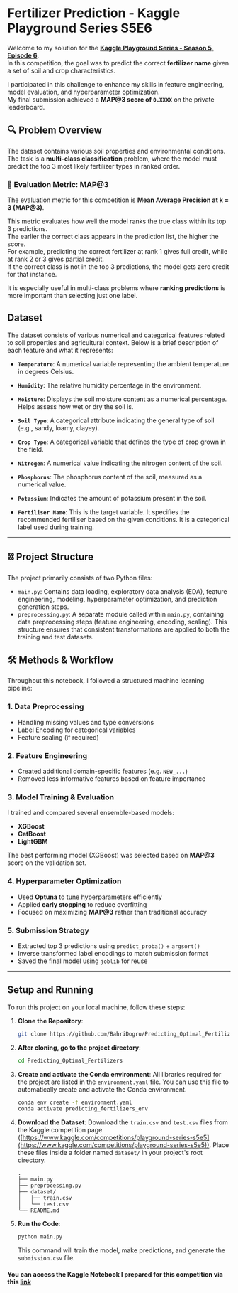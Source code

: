 #  Fertilizer Prediction - Kaggle Playground Series S5E6

Welcome to my solution for the **[Kaggle Playground Series - Season 5, Episode 6](https://www.kaggle.com/competitions/playground-series-s5e6/overview)**.  
In this competition, the goal was to predict the correct **fertilizer name** given a set of soil and crop characteristics.

I participated in this challenge to enhance my skills in feature engineering, model evaluation, and hyperparameter optimization.  
My final submission achieved a **MAP@3 score of `0.XXXX`** on the private leaderboard.

## 🔍 Problem Overview

The dataset contains various soil properties and environmental conditions.  
The task is a **multi-class classification** problem, where the model must predict the top 3 most likely fertilizer types in ranked order.

### 🧮 Evaluation Metric: MAP@3

The evaluation metric for this competition is **Mean Average Precision at k = 3 (MAP@3)**.

This metric evaluates how well the model ranks the true class within its top 3 predictions.  
The earlier the correct class appears in the prediction list, the higher the score.  
For example, predicting the correct fertilizer at rank 1 gives full credit, while at rank 2 or 3 gives partial credit.  
If the correct class is not in the top 3 predictions, the model gets zero credit for that instance.

It is especially useful in multi-class problems where **ranking predictions** is more important than selecting just one label.

Dataset
---
The dataset consists of various numerical and categorical features related to soil properties and agricultural context. Below is a brief description of each feature and what it represents:

* **`Temperature`**: A numerical variable representing the ambient temperature in degrees Celsius. 

* **`Humidity`**: The relative humidity percentage in the environment.

* **`Moisture`**: Displays the soil moisture content as a numerical percentage. Helps assess how wet or dry the soil is.

* **`Soil Type`**: A categorical attribute indicating the general type of soil (e.g., sandy, loamy, clayey). 

* **`Crop Type`**: A categorical variable that defines the type of crop grown in the field. 

* **`Nitrogen`**: A numerical value indicating the nitrogen content of the soil. 

* **`Phosphorus`**: The phosphorus content of the soil, measured as a numerical value. 

* **`Potassium`**: Indicates the amount of potassium present in the soil.

* **`Fertiliser Name`**: This is the target variable. It specifies the recommended fertiliser based on the given conditions. It is a categorical label used during training.


---

## ⛓️ Project Structure

The project primarily consists of two Python files:
- `main.py`: Contains data loading, exploratory data analysis (EDA), feature engineering, modeling, hyperparameter optimization, and prediction generation steps.
- `preprocessing.py`: A separate module called within `main.py`, containing data preprocessing steps (feature engineering, encoding, scaling). This structure ensures that consistent transformations are applied to both the training and test datasets.


## 🛠️ Methods & Workflow

Throughout this notebook, I followed a structured machine learning pipeline:

### 1. Data Preprocessing
- Handling missing values and type conversions
- Label Encoding for categorical variables
- Feature scaling (if required)

### 2. Feature Engineering
- Created additional domain-specific features (e.g. `NEW_...`)
- Removed less informative features based on feature importance

### 3. Model Training & Evaluation
I trained and compared several ensemble-based models:
- **XGBoost**
- **CatBoost**
- **LightGBM**

The best performing model (XGBoost) was selected based on **MAP@3** score on the validation set.

### 4. Hyperparameter Optimization
- Used **Optuna** to tune hyperparameters efficiently
- Applied **early stopping** to reduce overfitting
- Focused on maximizing **MAP@3** rather than traditional accuracy


### 5. Submission Strategy
- Extracted top 3 predictions using `predict_proba()` + `argsort()`
- Inverse transformed label encodings to match submission format
- Saved the final model using `joblib` for reuse

---

## Setup and Running

To run this project on your local machine, follow these steps:

1.  **Clone the Repository**:
    ```bash
    git clone https://github.com/BahriDogru/Predicting_Optimal_Fertilizers.git
    ```
2.  **After cloning, go to the project directory**:
    ```bash
    cd Predicting_Optimal_Fertilizers
    ```
3. **Create and activate the Conda environment**:
    All libraries required for the project are listed in the `environment.yaml` file.
    You can use this file to automatically create and activate the Conda environment.
    ```bash
    conda env create -f environment.yaml
    conda activate predicting_fertilizers_env
    ```
4. **Download the Dataset**:
    Download the `train.csv` and `test.csv` files from the Kaggle competition page ([https://www.kaggle.com/competitions/playground-series-s5e5](https://www.kaggle.com/competitions/playground-series-s5e5)). Place these files inside a folder named `dataset/` in your project's root directory.
    ```
    .
    ├── main.py
    ├── preprocessing.py
    ├── dataset/
    │   ├── train.csv
    │   └── test.csv
    └── README.md
    ```
5. **Run the Code**:
    ```bash
    python main.py
    ```
    This command will train the model, make predictions, and generate the `submission.csv` file.


#### You can access the Kaggle Notebook I prepared for this competition via this [link](https://www.kaggle.com/code/bahridgr/fertilizer-prediction-kaggle-competition)